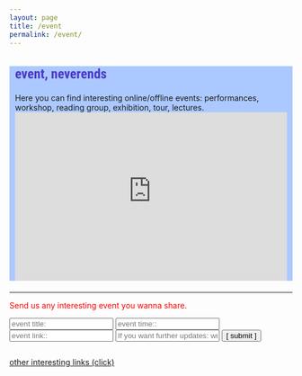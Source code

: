 ```yaml
---
layout: page
title: /event
permalink: /event/
---
```


<style>
@import url('https://fonts.googleapis.com/css2?family=Roboto+Condensed&display=swap');

.bodycontents {background-color: #ABC9FF;
}
.maintext {margin: 10px 10px 20px 10px;
}

h2 {color:#4C39CA; font-size: 24px; font-family: 'Roboto Condensed', sans-serif;
}
     
</style>

<div class="bodycontents">
<div class="maintext">
<h2>event, neverends </h2>
Here you can find interesting online/offline events: performances, workshop, reading group, exhibition, tour, lectures. <br/>
<iframe style="border-style: none; width:100%; height:300px;" src="https://commaneverends.github.io/table_event/index.html" frameBorder="0"></iframe>

</div>
</div>

---


<font color="red"> Send us any interesting event you wanna share. </font> 

<script data-cfasync="false" type="text/javascript" src="form-submission-handler.js"></script>

<form class="gform" method="POST" id="car_request_form" role="form" action="https://script.google.com/macros/s/AKfycbwMysNaAEAysMVrWdfiYk6VebTuwl-2aXcuTJHW/exec" target="after" onsubmit="close()">
  
<form>
  <input type="text" id="name" name="event_title" placeholder="event title:" autocomplete="off">
  <input type="text" id="film" name="event_date" placeholder="event time::" autocomplete="off">
  <input type="text" id="film" name="event_link" placeholder="event link::" autocomplete="off">
  <input type="text" id="email" name="subscription" placeholder="If you want further updates: write your email address here" autocomplete="off">  
  <input type="submit" value="[ submit ]" onclick="displayThanks()">  
 
</form>

<iframe id="after" name="after" frameborder="0" onmousewheel="" width="100%" height="0.1" style="background: transparent; border: none;">
</iframe>

<div style="display:none" class="thanks_message">
<span id="span_thanks"> Thanks for your support. See you again! </span>
</div>

<script>
function close() {
    document.querySelector('#after').addEventListener('load', function() {
        window.close();
    });
  
}
function displayThanks() {
   var span_Text = document.getElementById("span_thanks").innerText;
   alert (span_Text);
}
</script>

<a href="/link/" target="_blank"> other interesting links (click) </a>
